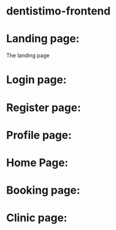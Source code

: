 # dentistimo-frontend

# Landing page: 
The landing page 


# Login page: 


# Register page:


# Profile page: 


# Home Page:


# Booking page:


# Clinic page:





